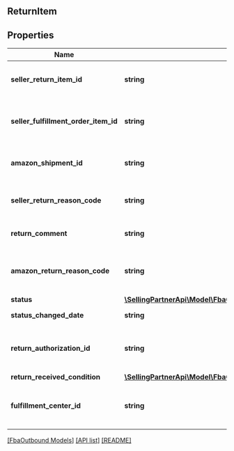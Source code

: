 ## ReturnItem

## Properties

Name | Type | Description | Notes
------------ | ------------- | ------------- | -------------
**seller_return_item_id** | **string** | An identifier assigned by the seller to the return item. |
**seller_fulfillment_order_item_id** | **string** | The identifier assigned to the item by the seller when the fulfillment order was created. |
**amazon_shipment_id** | **string** | The identifier for the shipment that is associated with the return item. |
**seller_return_reason_code** | **string** | The return reason code assigned to the return item by the seller. |
**return_comment** | **string** | An optional comment about the return item. | [optional]
**amazon_return_reason_code** | **string** | The return reason code that the Amazon fulfillment center assigned to the return item. | [optional]
**status** | [**\SellingPartnerApi\Model\FbaOutbound\FulfillmentReturnItemStatus**](FulfillmentReturnItemStatus.md) |  |
**status_changed_date** | **string** | A datetime string in ISO 8601 format. |
**return_authorization_id** | **string** | Identifies the return authorization used to return this item. See ReturnAuthorization. | [optional]
**return_received_condition** | [**\SellingPartnerApi\Model\FbaOutbound\ReturnItemDisposition**](ReturnItemDisposition.md) |  | [optional]
**fulfillment_center_id** | **string** | The identifier for the Amazon fulfillment center that processed the return item. | [optional]

[[FbaOutbound Models]](../) [[API list]](../../Api) [[README]](../../../README.md)
